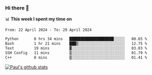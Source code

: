 ### Hi there 👋

📊 **This week I spent my time on**
<!--START_SECTION:waka-->

```txt
From: 22 April 2024 - To: 29 April 2024

Python       8 hrs 34 mins   ████████████████████░░░░░   80.65 %
Bash         1 hr 21 mins    ███▒░░░░░░░░░░░░░░░░░░░░░   12.75 %
Text         19 mins         ▓░░░░░░░░░░░░░░░░░░░░░░░░   03.03 %
SSH Config   11 mins         ▒░░░░░░░░░░░░░░░░░░░░░░░░   01.79 %
C++          8 mins          ▒░░░░░░░░░░░░░░░░░░░░░░░░   01.41 %
```

<!--END_SECTION:waka-->


[![Paul's github stats](https://github-readme-stats.vercel.app/api?username=mickeyouyou&theme=dracula&show_icons=true)](https://github.com/anuraghazra/github-readme-stats)
